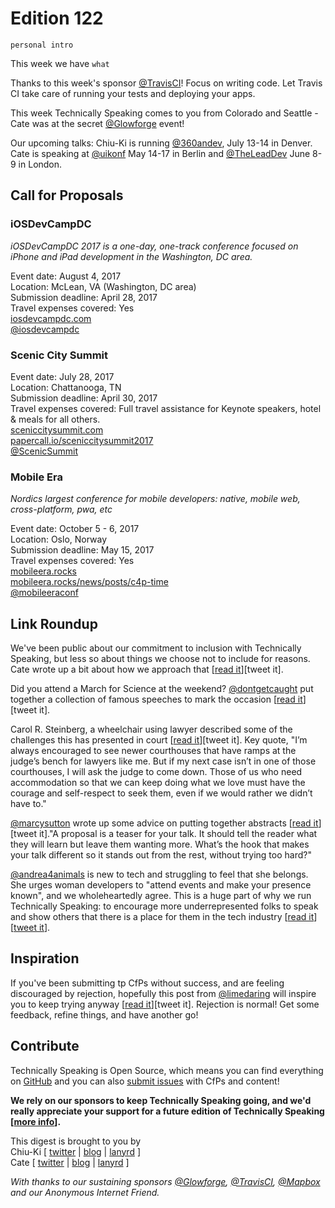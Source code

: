# Edition 122

`personal intro`

This week we have `what`

Thanks to this week's sponsor [@TravisCI](http://twitter.com/travisci)! Focus on writing code. Let Travis CI take care of running your tests and deploying your apps.

This week Technically Speaking comes to you from Colorado and Seattle - Cate was at the secret [@Glowforge](http://twitter.com/glowforge) event! 

Our upcoming talks: Chiu-Ki is running [@360andev](http://twitter.com/360andev), July 13-14 in Denver. Cate is speaking at [@uikonf](http://twitter.com/uikonf) May 14-17 in Berlin and [@TheLeadDev](http://twitter.com/theleaddev) June 8-9 in London.


## Call for Proposals


### iOSDevCampDC
*iOSDevCampDC 2017 is a one-day, one-track conference focused on
iPhone and iPad development in the Washington, DC area.*

Event date: August 4, 2017  
Location: McLean, VA (Washington, DC area)  
Submission deadline: April 28, 2017  
Travel expenses covered: Yes  
[iosdevcampdc.com](http://iosdevcampdc.com)  
[@iosdevcampdc](https://twitter.com/iosdevcampdc)


### Scenic City Summit

Event date: July 28, 2017  
Location: Chattanooga, TN  
Submission deadline: April 30, 2017  
Travel expenses covered: Full travel assistance for Keynote speakers, hotel & meals for all others.  
[sceniccitysummit.com](https://www.sceniccitysummit.com/)  
[papercall.io/sceniccitysummit2017](https://www.papercall.io/sceniccitysummit2017)  
[@ScenicSummit](https://twitter.com/ScenicSummit/)


### Mobile Era
*Nordics largest conference for mobile developers: native, mobile web, cross-platform, pwa, etc*

Event date: October 5 - 6, 2017  
Location: Oslo, Norway  
Submission deadline: May 15, 2017  
Travel expenses covered: Yes  
[mobileera.rocks](https://mobileera.rocks)  
[mobileera.rocks/news/posts/c4p-time](https://mobileera.rocks/news/posts/c4p-time/)  
[@mobileeraconf](https://twitter.com/MobileEraConf)

## Link Roundup

We've been public about our commitment to inclusion with Technically Speaking, but less so about things we choose not to include for reasons. Cate wrote up a bit about how we approach that [[read it](https://cate.blog/2017/04/18/but-unfortunately-as-you-know-people/)][tweet it].

Did you attend a March for Science at the weekend? [@dontgetcaught](http://twitter.com/dontgetcaught) put together a collection of famous speeches to mark the occasion [[read it](http://eloquentwoman.blogspot.com/2017/04/for-marchforscience-13-famous-speeches.html)][tweet it].

Carol R. Steinberg, a wheelchair using lawyer described some of the challenges this has presented in court [[read it](https://www.nytimes.com/2017/02/22/opinion/standing-up-for-what-i-need.html)][tweet it]. Key quote, "I’m always encouraged to see newer courthouses that have ramps at the judge’s bench for lawyers like me. But if my next case isn’t in one of those courthouses, I will ask the judge to come down. Those of us who need accommodation so that we can keep doing what we love must have the courage and self-respect to seek them, even if we would rather we didn’t have to."

[@marcysutton](http://twitter.com/marcysutton) wrote up some advice on putting together abstracts [[read it](https://marcysutton.com/writing-winning-talk-abstracts/)][tweet it]."A proposal is a teaser for your talk. It should tell the reader what they will learn but leave them wanting more. What’s the hook that makes your talk different so it stands out from the rest, without trying too hard?"

[@andrea4animals](https://twitter.com/andrea4animals) is new to tech and struggling to feel that she belongs. She urges woman developers to "attend events and make your presence known", and we wholeheartedly agree. This is a huge part of why we run Technically Speaking: to encourage more underrepresented folks to speak and show others that there is a place for them in the tech industry [[read it](https://code.likeagirl.io/women-developers-wanted-77a3747aeed5)][[tweet it](https://twitter.com/home?status=Woman%20developers,%20make%20your%20presence%20known%20by%20%40andrea4animals%20%20https%3A//code.likeagirl.io/women-developers-wanted-77a3747aeed5%20via%20%40techspeakdigest)].

## Inspiration

If you've been submitting tp CfPs without success, and are feeling discouraged by rejection, hopefully this post from [@limedaring](http://twitter.com/limedaring) will inspire you to keep trying anyway [[read it](https://medium.com/@limedaring/on-conference-proposal-rejections-205f7fead68)][tweet it]. Rejection is normal! Get some feedback, refine things, and have another go! 

## Contribute

Technically Speaking is Open Source, which means you can find everything on [GitHub](https://github.com/catehstn/technically-speaking/) and you can also [submit issues](https://github.com/catehstn/technically-speaking/issues/new) with CfPs and content!

**We rely on our sponsors to keep Technically Speaking going, and we'd really appreciate your support for a future edition of Technically Speaking [[more info](http://www.techspeak.email/sponsorship/)].**  


This digest is brought to you by  
Chiu-Ki [ [twitter](https://twitter.com/chiuki) | [blog](http://blog.sqisland.com/) | [lanyrd](http://lanyrd.com/profile/chiuki/) ]  
Cate [ [twitter](https://twitter.com/catehstn) | [blog](http://www.cate.blog/) | [lanyrd](http://lanyrd.com/profile/catehstn/) ]

*With thanks to our sustaining sponsors [@Glowforge](http://twitter.com/glowforge), [@TravisCI](http://twitter.com/travisci), [@Mapbox](http://twitter.com/mapbox) and our Anonymous Internet Friend.*
